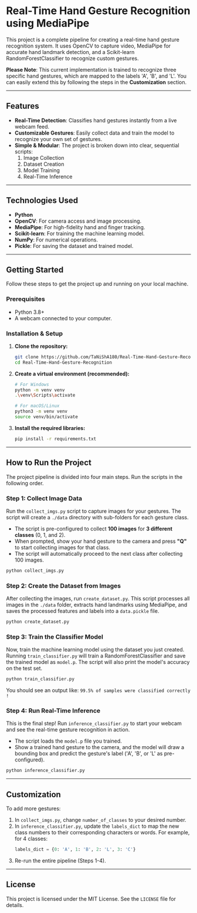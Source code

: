 # Real-Time Hand Gesture Recognition using MediaPipe

This project is a complete pipeline for creating a real-time hand gesture recognition system. It uses OpenCV to capture video, MediaPipe for accurate hand landmark detection, and a Scikit-learn RandomForestClassifier to recognize custom gestures.

**Please Note**: This current implementation is trained to recognize three specific hand gestures, which are mapped to the labels 'A', 'B', and 'L'. You can easily extend this by following the steps in the **Customization** section.



***
## Features

-   **Real-Time Detection**: Classifies hand gestures instantly from a live webcam feed.
-   **Customizable Gestures**: Easily collect data and train the model to recognize your own set of gestures.
-   **Simple & Modular**: The project is broken down into clear, sequential scripts:
    1.  Image Collection
    2.  Dataset Creation
    3.  Model Training
    4.  Real-Time Inference

***
## Technologies Used

-   **Python**
-   **OpenCV**: For camera access and image processing.
-   **MediaPipe**: For high-fidelity hand and finger tracking.
-   **Scikit-learn**: For training the machine learning model.
-   **NumPy**: For numerical operations.
-   **Pickle**: For saving the dataset and trained model.

***
## Getting Started

Follow these steps to get the project up and running on your local machine.

### Prerequisites

-   Python 3.8+
-   A webcam connected to your computer.

### Installation & Setup

1.  **Clone the repository:**
    ```sh
    git clone https://github.com/TaNiShA180/Real-Time-Hand-Gesture-Recognition-Sign-language-detection-
    cd Real-Time-Hand-Gesture-Recognition
    ```

2.  **Create a virtual environment (recommended):**
    ```sh
    # For Windows
    python -m venv venv
    .\venv\Scripts\activate

    # For macOS/Linux
    python3 -m venv venv
    source venv/bin/activate
    ```

3.  **Install the required libraries:**
    ```sh
    pip install -r requirements.txt
    ```

***
##  How to Run the Project

The project pipeline is divided into four main steps. Run the scripts in the following order.

### Step 1: Collect Image Data

Run the `collect_imgs.py` script to capture images for your gestures. The script will create a `./data` directory with sub-folders for each gesture class.

-   The script is pre-configured to collect **100 images** for **3 different classes** (0, 1, and 2).
-   When prompted, show your hand gesture to the camera and press **"Q"** to start collecting images for that class.
-   The script will automatically proceed to the next class after collecting 100 images.

```sh
python collect_imgs.py
```

### Step 2: Create the Dataset from Images

After collecting the images, run `create_dataset.py`. This script processes all images in the `./data` folder, extracts hand landmarks using MediaPipe, and saves the processed features and labels into a `data.pickle` file.

```sh
python create_dataset.py
```

### Step 3: Train the Classifier Model

Now, train the machine learning model using the dataset you just created. Running `train_classifier.py` will train a RandomForestClassifier and save the trained model as `model.p`. The script will also print the model's accuracy on the test set.

```sh
python train_classifier.py
```

You should see an output like:
`99.5% of samples were classified correctly !`

### Step 4: Run Real-Time Inference

This is the final step! Run `inference_classifier.py` to start your webcam and see the real-time gesture recognition in action.

-   The script loads the `model.p` file you trained.
-   Show a trained hand gesture to the camera, and the model will draw a bounding box and predict the gesture's label ('A', 'B', or 'L' as pre-configured).

```sh
python inference_classifier.py
```

***
## Customization

To add more gestures:

1.  In `collect_imgs.py`, change `number_of_classes` to your desired number.
2.  In `inference_classifier.py`, update the `labels_dict` to map the new class numbers to their corresponding characters or words. For example, for 4 classes:
    ```python
    labels_dict = {0: 'A', 1: 'B', 2: 'L', 3: 'C'}
    ```
3.  Re-run the entire pipeline (Steps 1-4).

***
## License

This project is licensed under the MIT License. See the `LICENSE` file for details.
